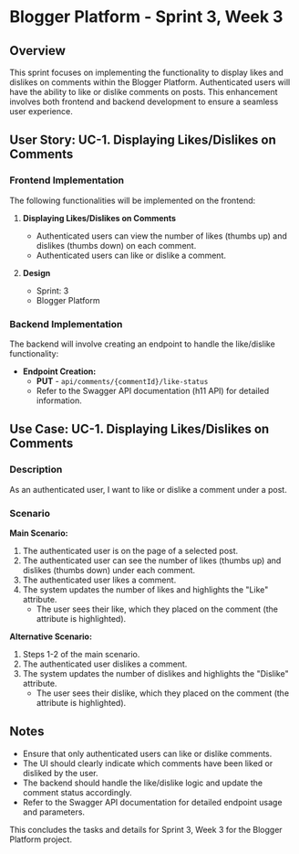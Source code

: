 # Blogger Platform - Sprint 3, Week 3

## Overview

This sprint focuses on implementing the functionality to display likes and dislikes on comments within the Blogger Platform. Authenticated users will have the ability to like or dislike comments on posts. This enhancement involves both frontend and backend development to ensure a seamless user experience.

## User Story: UC-1. Displaying Likes/Dislikes on Comments

### Frontend Implementation

The following functionalities will be implemented on the frontend:

1. **Displaying Likes/Dislikes on Comments**
    - Authenticated users can view the number of likes (thumbs up) and dislikes (thumbs down) on each comment.
    - Authenticated users can like or dislike a comment.

2. **Design**
    - Sprint: 3
    - Blogger Platform

### Backend Implementation

The backend will involve creating an endpoint to handle the like/dislike functionality:

- **Endpoint Creation:**
    - **PUT** - `api/comments/{commentId}/like-status`
    - Refer to the Swagger API documentation (h11 API) for detailed information.

## Use Case: UC-1. Displaying Likes/Dislikes on Comments

### Description

As an authenticated user, I want to like or dislike a comment under a post.

### Scenario

**Main Scenario:**

1. The authenticated user is on the page of a selected post.
2. The authenticated user can see the number of likes (thumbs up) and dislikes (thumbs down) under each comment.
3. The authenticated user likes a comment.
4. The system updates the number of likes and highlights the "Like" attribute.
    - The user sees their like, which they placed on the comment (the attribute is highlighted).

**Alternative Scenario:**

1. Steps 1-2 of the main scenario.
2. The authenticated user dislikes a comment.
3. The system updates the number of dislikes and highlights the "Dislike" attribute.
    - The user sees their dislike, which they placed on the comment (the attribute is highlighted).

## Notes

- Ensure that only authenticated users can like or dislike comments.
- The UI should clearly indicate which comments have been liked or disliked by the user.
- The backend should handle the like/dislike logic and update the comment status accordingly.
- Refer to the Swagger API documentation for detailed endpoint usage and parameters.

This concludes the tasks and details for Sprint 3, Week 3 for the Blogger Platform project.
